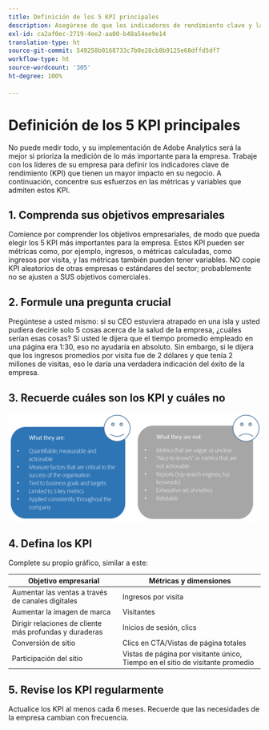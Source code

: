 ```yaml
---
title: Definición de los 5 KPI principales
description: Asegúrese de que los indicadores de rendimiento clave y las métricas y dimensiones asociadas se alinean con precisión con las necesidades de su empresa.
exl-id: ca2af0ec-2719-4ee2-aa00-b48a54ee9e14
translation-type: ht
source-git-commit: 549258b0168733c7b0e28cb8b9125e68dffd5df7
workflow-type: ht
source-wordcount: '305'
ht-degree: 100%

---
```


# Definición de los 5 KPI principales

No puede medir todo, y su implementación de Adobe Analytics será la mejor si prioriza la medición de lo más importante para la empresa. Trabaje con los líderes de su empresa para definir los indicadores clave de rendimiento (KPI) que tienen un mayor impacto en su negocio. A continuación, concentre sus esfuerzos en las métricas y variables que admiten estos KPI.

## 1. Comprenda sus objetivos empresariales

Comience por comprender los objetivos empresariales, de modo que pueda elegir los 5 KPI más importantes para la empresa. Estos KPI pueden ser métricas como, por ejemplo, ingresos, o métricas calculadas, como ingresos por visita, y las métricas también pueden tener variables. NO copie KPI aleatorios de otras empresas o estándares del sector; probablemente no se ajusten a SUS objetivos comerciales.

## 2. Formule una pregunta crucial

Pregúntese a usted mismo: si su CEO estuviera atrapado en una isla y usted pudiera decirle solo 5 cosas acerca de la salud de la empresa, ¿cuáles serían esas cosas? Si usted le dijera que el tiempo promedio empleado en una página era 1:30, eso no ayudaría en absoluto. Sin embargo, si le dijera que los ingresos promedios por visita fue de 2 dólares y que tenía 2 millones de visitas, eso le daría una verdadera indicación del éxito de la empresa.

## 3. Recuerde cuáles son los KPI y cuáles no

![](assets/kpis.png)

## 4. Defina los KPI

Complete su propio gráfico, similar a este:

| Objetivo empresarial | Métricas y dimensiones |
| --- | --- |
| Aumentar las ventas a través de canales digitales | Ingresos por visita |
| Aumentar la imagen de marca | Visitantes |
| Dirigir relaciones de cliente más profundas y duraderas | Inicios de sesión, clics |
| Conversión de sitio | Clics en CTA/Vistas de página totales |
| Participación del sitio | Vistas de página por visitante único, Tiempo en el sitio de visitante promedio |

## 5. Revise los KPI regularmente

Actualice los KPI al menos cada 6 meses. Recuerde que las necesidades de la empresa cambian con frecuencia.

